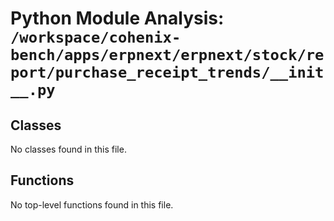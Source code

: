 # Python Module Analysis: `/workspace/cohenix-bench/apps/erpnext/erpnext/stock/report/purchase_receipt_trends/__init__.py`

## Classes

No classes found in this file.


## Functions

No top-level functions found in this file.
